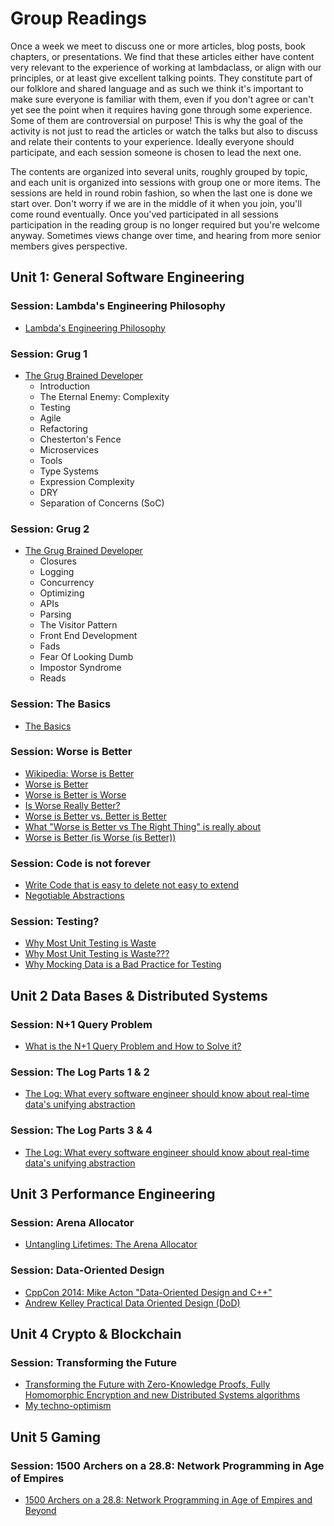 # Group Readings

Once a week we meet to discuss one or more articles, blog posts, book chapters, or presentations.
We find that these articles either have content very relevant to the experience of working at lambdaclass, or align with our principles, or at least give excellent talking points.
They constitute part of our folklore and shared language and as such we think it's important to make sure everyone is familiar with them, even if you don't agree or can't yet see the point when it requires having gone through some experience. Some of them are controversial on purpose!
This is why the goal of the activity is not just to read the articles or watch the talks but also to discuss and relate their contents to your experience.
Ideally everyone should participate, and each session someone is chosen to lead the next one.

The contents are organized into several units, roughly grouped by topic, and each unit is organized into sessions with group one or more items.
The sessions are held in round robin fashion, so when the last one is done we start over. Don't worry if we are in the middle of it when you join, you'll come round eventually.
Once you'ved participated in all sessions participation in the reading group is no longer required but you're welcome anyway. Sometimes views change over time, and hearing from more senior members gives perspective.

## Unit 1: General Software Engineering

### Session: Lambda's Engineering Philosophy
- [Lambda's Engineering Philosophy](https://blog.lambdaclass.com/lambdas-engineering-philosophy/)

### Session: Grug 1
- [The Grug Brained Developer](https://grugbrain.dev)
  - Introduction
  - The Eternal Enemy: Complexity
  - Testing
  - Agile
  - Refactoring
  - Chesterton's Fence
  - Microservices
  - Tools
  - Type Systems
  - Expression Complexity
  - DRY
  - Separation of Concerns (SoC)

### Session: Grug 2
- [The Grug Brained Developer](https://grugbrain.dev)
  - Closures
  - Logging
  - Concurrency
  - Optimizing
  - APIs
  - Parsing
  - The Visitor Pattern
  - Front End Development
  - Fads
  - Fear Of Looking Dumb
  - Impostor Syndrome
  - Reads

### Session: The Basics
- [The Basics](https://matklad.github.io/2024/03/22/basic-things.html)

### Session: Worse is Better
- [Wikipedia: Worse is Better](https://en.wikipedia.org/wiki/Worse_is_better)
- [Worse is Better](https://www.dreamsongs.com/WorseIsBetter.html)
- [Worse is Better is Worse](https://www.dreamsongs.com/Files/worse-is-worse.pdf)
- [Is Worse Really Better?](https://www.dreamsongs.com/Files/IsWorseReallyBetter.pdf)
- [Worse is Better vs. Better is Better](https://andrumyers.wordpress.com/2014/09/20/worse-is-better-vs-better-is-better/)
- [What "Worse is Better vs The Right Thing" is really about](https://yosefk.com/blog/what-worse-is-better-vs-the-right-thing-is-really-about.html)
- [Worse is Better (is Worse (is Better))](https://olano.dev/blog/worse-is-better-is-worse-is-better)

### Session: Code is not forever
- [Write Code that is easy to delete not easy to extend](https://programmingisterrible.com/post/139222674273/write-code-that-is-easy-to-delete-not-easy-to)
- [Negotiable Abstractions](https://ferd.ca/negotiable-abstractions.html)

### Session: Testing?
- [Why Most Unit Testing is Waste](https://bulldozer00.blog/wp-content/uploads/2015/03/why-most-unit-testing-is-waste.pdf)
- [Why Most Unit Testing is Waste???](https://codingcraftsman.wordpress.com/2021/07/10/why-most-unit-testing-is-waste/)
- [Why Mocking Data is a Bad Practice for Testing](https://medium.com/@queenskisivuli/why-mocking-data-is-a-bad-practice-for-testing-a20d2d7104aa)

## Unit 2 Data Bases & Distributed Systems

### Session: N+1 Query Problem
- [What is the N+1 Query Problem and How to Solve it?](https://planetscale.com/blog/what-is-n-1-query-problem-and-how-to-solve-it)

### Session: The Log Parts 1 & 2
- [The Log: What every software engineer should know about real-time data's unifying abstraction](https://engineering.linkedin.com/distributed-systems/log-what-every-software-engineer-should-know-about-real-time-datas-unifying)

### Session: The Log Parts 3 & 4
- [The Log: What every software engineer should know about real-time data's unifying abstraction](https://engineering.linkedin.com/distributed-systems/log-what-every-software-engineer-should-know-about-real-time-datas-unifying)

## Unit 3 Performance Engineering

### Session: Arena Allocator
- [Untangling Lifetimes: The Arena Allocator](https://www.rfleury.com/p/untangling-lifetimes-the-arena-allocator)

### Session: Data-Oriented Design
- [CppCon 2014: Mike Acton "Data-Oriented Design and C++"](https://www.youtube.com/watch?v=rX0ItVEVjHc)
- [Andrew Kelley Practical Data Oriented Design (DoD)](https://www.youtube.com/watch?v=IroPQ150F6c)

## Unit 4 Crypto & Blockchain

### Session: Transforming the Future
- [Transforming the Future with Zero-Knowledge Proofs, Fully Homomorphic Encryption and new Distributed Systems algorithms](https://blog.lambdaclass.com/transforming-the-future-with-zero-knowledge-proofs-fully-homomorphic-encryption-and-new-distributed-systems-algorithms/)
- [My techno-optimism](https://vitalik.eth.limo/general/2023/11/27/techno_optimism.html)

## Unit 5 Gaming

### Session: 1500 Archers on a 28.8: Network Programming in Age of Empires
- [1500 Archers on a 28.8: Network Programming in Age of Empires and Beyond](https://zoo.cs.yale.edu/classes/cs538/readings/papers/terrano_1500arch.pdf)
